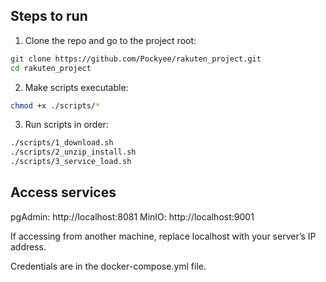 ## Steps to run

1. Clone the repo and go to the project root:

```bash
git clone https://github.com/Pockyee/rakuten_project.git
cd rakuten_project
```

2. Make scripts executable:

```bash
chmod +x ./scripts/*
```

3. Run scripts in order:

```bash
./scripts/1_download.sh
./scripts/2_unzip_install.sh
./scripts/3_service_load.sh
```

## Access services

pgAdmin: http://localhost:8081
MinIO: http://localhost:9001

If accessing from another machine, replace localhost with your server’s IP address.

Credentials are in the docker-compose.yml file.

